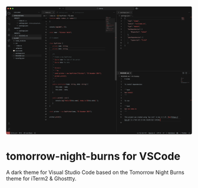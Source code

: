 ![Screenshot](./screnshot.png)

# tomorrow-night-burns for VSCode

A dark theme for Visual Studio Code based on the Tomorrow Night Burns theme for iTerm2 & Ghosttty.
